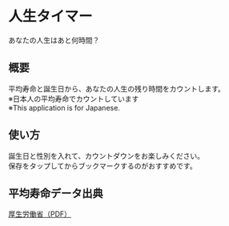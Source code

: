 # 人生タイマー
あなたの人生はあと何時間？  
## 概要
平均寿命と誕生日から、あなたの人生の残り時間をカウントします。  
※日本人の平均寿命でカウントしています  
※This application is for Japanese.
## 使い方
誕生日と性別を入れて、カウントダウンをお楽しみください。  
保存をタップしてからブックマークするのがおすすめです。
## 平均寿命データ出典
[厚生労働省（PDF）](https://www.mhlw.go.jp/toukei/saikin/hw/life/life22/dl/life22-02.pdf)
